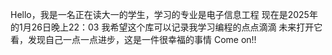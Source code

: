 Hello，我是一名正在读大一的学生，学习的专业是电子信息工程
现在是2025年的1月26日晚上22：03
我希望这个库可以记录我学习编程的点点滴滴
未来打开它看，发现自己一点一点进步，这是一件很幸福的事情
Come on!!
